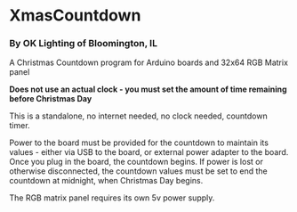 # XmasCountdown

### By OK Lighting of Bloomington, IL

A Christmas Countdown program for Arduino boards and 32x64 RGB Matrix panel 

**Does not use an actual clock - you must set the amount of time remaining before Christmas Day**  

This is a standalone, no internet needed, no clock needed, countdown timer.  

Power to the board must be provided for the countdown to maintain its values - either via USB to the board, or external power adapter to the board.  Once you plug in the board, the countdown begins.  If power is lost or otherwise disconnected, the countdown values must be set to end the countdown at midnight, when Christmas Day begins.

The RGB matrix panel requires its own 5v power supply.
